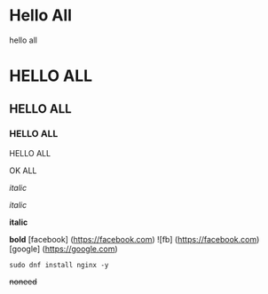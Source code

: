 <h1> Hello All</h1>
hello all

# HELLO ALL 
## HELLO ALL
### HELLO ALL

HELLO ALL

OK ALL

*italic*

_italic_

**italic**

__bold__
[facebook] (https://facebook.com)
![fb] (https://facebook.com)
[google] (https://google.com)

```
sudo dnf install nginx -y 
```

~~noneed~~

